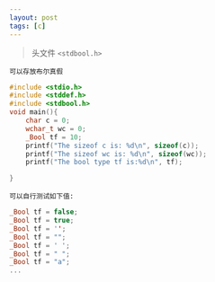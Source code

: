 ```yaml
---
layout: post
tags: [c]
---
```


> 头文件 `<stdbool.h>`

`可以存放布尔真假`



```c
#include <stdio.h>
#include <stddef.h>
#include <stdbool.h>
void main(){
    char c = 0;
    wchar_t wc = 0;
    _Bool tf = 10;
    printf("The sizeof c is: %d\n", sizeof(c));
    printf("The sizeof wc is: %d\n", sizeof(wc));
    printf("The bool type tf is:%d\n", tf);

}
```

`可以自行测试如下值:`

```c
_Bool tf = false;
_Bool tf = true;
_Bool tf = '';
_Bool tf = "";
_Bool tf = ' ';
_Bool tf = " ";
_Bool tf = "a";
...
```

